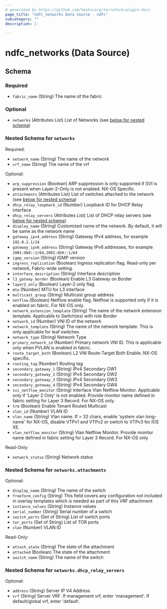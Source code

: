 ```yaml
---
# generated by https://github.com/hashicorp/terraform-plugin-docs
page_title: "ndfc_networks Data Source - ndfc"
subcategory: ""
description: |-
  
---
```


# ndfc_networks (Data Source)





<!-- schema generated by tfplugindocs -->
## Schema

### Required

- `fabric_name` (String) The name of the fabric

### Optional

- `networks` (Attributes List) List of Networks (see [below for nested schema](#nestedatt--networks))

<a id="nestedatt--networks"></a>
### Nested Schema for `networks`

Required:

- `network_name` (String) The name of the network
- `vrf_name` (String) The name of the vrf

Optional:

- `arp_suppression` (Boolean) ARP suppression is only supported if SVI is present when Layer-2-Only is not enabled. NX-OS Specific.
- `attachments` (Attributes List) List of switches attached to the network (see [below for nested schema](#nestedatt--networks--attachments))
- `dhcp_relay_loopback_id` (Number) Loopback ID for DHCP Relay interface
- `dhcp_relay_servers` (Attributes List) List of DHCP relay servers (see [below for nested schema](#nestedatt--networks--dhcp_relay_servers))
- `display_name` (String) Customized name of the network. By default, it will be same as the network name
- `gateway_ipv4_address` (String) Gateway IPv4 address, for example `192.0.2.1/24`
- `gateway_ipv6_address` (String) Gateway IPv6 addresses, for example `2001:db8::1/64,2001:db9::1/64`
- `igmp_version` (String) IGMP version
- `ingress_replication` (Boolean) Ingress replication flag. Read-only per network, Fabric-wide setting.
- `interface_description` (String) Interface description
- `l3_gatway_border` (Boolean) Enable L3 Gateway on Border
- `layer2_only` (Boolean) Layer-2 only flag
- `mtu` (Number) MTU for L3 interface
- `multicast_group` (String) Multicast group address
- `netflow` (Boolean) Netflow enable flag. Netflow is supported only if it is enabled on fabric. For NX-OS only.
- `network_extension_template` (String) The name of the network extension template. Applicable to Switch(es) with role Border
- `network_id` (Number) VNI ID of the network
- `network_template` (String) The name of the network template. This is only applicable for leaf switches
- `network_type` (String) Network Type
- `primary_network_id` (Number) Primary network VNI ID. This is applicable only when PVLAN is enabled in fabric.
- `route_target_both` (Boolean) L2 VNI Route-Target Both Enable. NX-OS specific.
- `routing_tag` (Number) Routing tag
- `secondary_gateway_1` (String) IPv4 Secondary GW1
- `secondary_gateway_2` (String) IPv4 Secondary GW2
- `secondary_gateway_3` (String) IPv4 Secondary GW3
- `secondary_gateway_4` (String) IPv4 Secondary GW4
- `svi_netflow_monitor` (String) Interface Vlan Netflow Monitor. Applicable only if 'Layer 2 Only' is not enabled. Provide monitor name defined in fabric setting for Layer 3 Record. For NX-OS only.
- `trm` (Boolean) Enable Tenant Routed Multicast
- `vlan_id` (Number) VLAN ID
- `vlan_name` (String) Vlan name. If > 32 chars, enable 'system vlan long-name' for NX-OS, disable VTPv1 and VTPv2 or switch to VTPv3 for IOS XE.
- `vlan_netflow_monitor` (String) Vlan Netflow Monitor. Provide monitor name defined in fabric setting for Layer 3 Record. For NX-OS only

Read-Only:

- `network_status` (String) Network status

<a id="nestedatt--networks--attachments"></a>
### Nested Schema for `networks.attachments`

Optional:

- `display_name` (String) The name of the switch
- `freeform_config` (String) This field covers any configuration not included in overlay templates which is needed as part of this VRF attachment
- `instance_values` (String) Instance values
- `serial_number` (String) Serial number of a switch
- `switch_ports` (Set of String) List of switch ports
- `tor_ports` (Set of String) List of TOR ports
- `vlan` (Number) VLAN ID

Read-Only:

- `attach_state` (String) The state of the attachment
- `attached` (Boolean) The state of the attachment
- `switch_name` (String) The name of the switch


<a id="nestedatt--networks--dhcp_relay_servers"></a>
### Nested Schema for `networks.dhcp_relay_servers`

Optional:

- `address` (String) Server IP V4 Address
- `vrf` (String) Server VRF. If management vrf, enter 'management'. If default/global vrf, enter 'default'.
